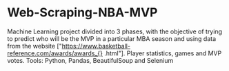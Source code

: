 # Web-Scraping-NBA-MVP
Machine Learning project divided into 3 phases, with the objective of trying to predict who will be the MVP in a particular MBA season and using data from the website ["https://www.basketball-reference.com/awards/awards_{} .html"].
Player statistics, games and MVP votes.
Tools: Python, Pandas, BeautifulSoup and Selenium

